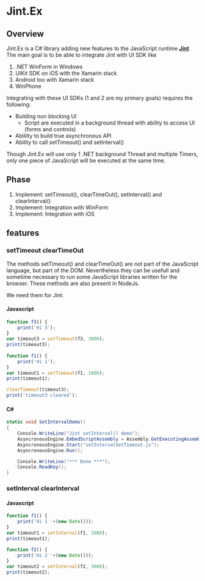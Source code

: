 ﻿# Jint.Ex

## Overview

Jint.Ex is a C# library adding new features to the JavaScript runtime ***[Jint](https://github.com/sebastienros/jint)***.
The main goal is to be able to integrate Jint with UI SDK like 

1. .NET WinForm in Windows
2. UIKit SDK on iOS with the Xamarin stack 
3. Android too with Xamarin stack
4. WinPhone

Integrating with these UI SDKs (1 and 2 are my primary goals) requires the following:

* Building non blocking UI
    * Script are executed in a background thread with ability to access UI (forms and controls)
* Abililty to build true asynchronous API
* Ability to call setTimeout() and setInterval()

Though Jint.Ex will use only 1 .NET background Thread and multiple Timers, 
only one piece of JavaScript will be executed at the same time.

## Phase

1.  Implement: setTimeout(), clearTimeOut(), setInterval() and clearInterval()
2.  Implement: Integration with WinForm
3.  Implement: Integration with iOS

## features

### setTimeout clearTimeOut

The methods setTimeout() and clearTimeOut() are not part of the JavaScript language,
but part of the DOM. Nevertheless they can be usefull and sometime necessary
to run some JavaScript libraries written for the browser.
These methods are also present in NodeJs.

We need them for Jint.

#### Javascript

```javascript
function f3() {
    print('Hi 3');
}
var timeout3 = setTimeout(f3, 3000);
print(timeout3);
    
function f1() {
    print('Hi 1');
}
var timeout1 = setTimeout(f1, 1000);
print(timeout1);

clearTimeout(timeout3);
print('timeout3 cleared');
```

#### C#

```csharp
static void SetIntervalDemo()
{
    Console.WriteLine("Jint setInterval() demo");
    AsyncronousEngine.EmbedScriptAssembly = Assembly.GetExecutingAssembly();
    AsyncronousEngine.Start("setIntervalSetTimeout.js");   
    AsyncronousEngine.Run();

    Console.WriteLine("*** Done ***");
    Console.ReadKey();
}
```


### setInterval clearInterval

#### Javascript

```javascript
function f1() {
    print('Hi 1 '+(new Date()));
}
var timeout1 = setInterval(f1, 1000);
print(timeout1);

function f2() {
    print('Hi 2 '+(new Date()));
}
var timeout2 = setInterval(f2, 3000);
print(timeout2);
```
